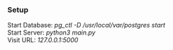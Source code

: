 ### Setup

Start Database:  *pg_ctl -D /usr/local/var/postgres start* \
Start Server:  *python3 main.py* \
Visit URL:  *127.0.0.1:5000*
